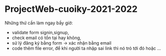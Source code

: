 # ProjectWeb-cuoiky-2021-2022

Những thứ cần làm ngay bầy giờ:
- validate form signin,signup, 
- check email có tồn tại hay không, 
- sử lý đăng ký bằng form -> xác nhận bằng email
- code thêm file error, để khi người ta nhập sai link thì nó trỏ tới đó hoặc  ...
